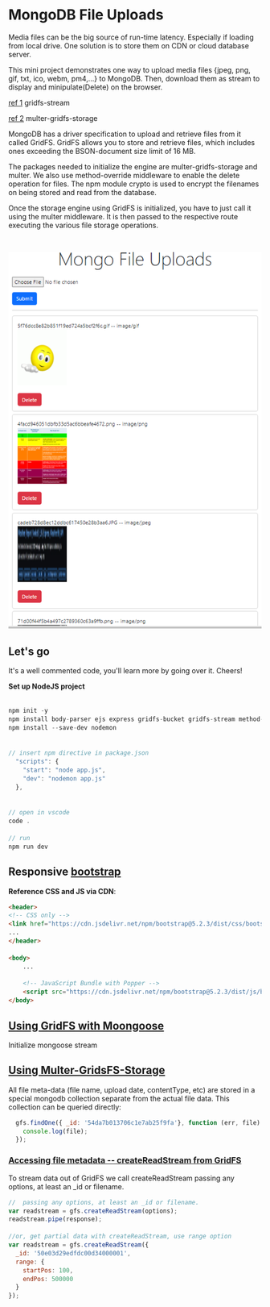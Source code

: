 # MongoDB File Uploads

Media files can be the big source of run-time latency.  Especially if loading from local drive.  One solution is to store them on CDN or cloud database server.

This mini project demonstrates one way to upload media files {jpeg, png, gif, txt, ico, webm, pm4,...} to MongoDB. Then, download them as stream to display and minipulate(Delete) on the browser.



[ref 1](https://github.com/aheckmann/gridfs-stream) gridfs-stream

[ref 2](https://github.com/devconcept/multer-gridfs-storage) multer-gridfs-storage

MongoDB has a driver specification to upload and retrieve files from it called GridFS. GridFS allows you to store and retrieve files, which includes ones exceeding the BSON-document size limit of 16 MB.

The packages needed to initialize the engine are multer-gridfs-storage and multer. We also use method-override middleware to enable the delete operation for files. The npm module crypto is used to encrypt the filenames on being stored and read from the database.

Once the storage engine using GridFS is initialized, you have to just call it using the multer middleware. It is then passed to the respective route executing the various file storage operations.

<br />

![Application display](./public/display.PNG)

## Let's go

It's a well commented code, you'll learn more by going over it.  Cheers!

<strong>Set up NodeJS project</strong>

```javascript

npm init -y
npm install body-parser ejs express gridfs-bucket gridfs-stream method-override mongoose multer multer-gridfs-storage dotenv
npm install --save-dev nodemon


// insert npm directive in package.json
  "scripts": {
    "start": "node app.js",
    "dev": "nodemon app.js"
  },


// open in vscode
code .

// run
npm run dev
```



## Responsive [bootstrap](https://getbootstrap.com/)

<strong>Reference CSS and JS via CDN</strong>:

```html
<header>
<!-- CSS only -->
<link href="https://cdn.jsdelivr.net/npm/bootstrap@5.2.3/dist/css/bootstrap.min.css" rel="stylesheet" integrity="sha384-rbsA2VBKQhggwzxH7pPCaAqO46MgnOM80zW1RWuH61DGLwZJEdK2Kadq2F9CUG65" crossorigin="anonymous">
...
</header>

<body>
    ...

    <!-- JavaScript Bundle with Popper -->
    <script src="https://cdn.jsdelivr.net/npm/bootstrap@5.2.3/dist/js/bootstrap.bundle.min.js" integrity="sha384-kenU1KFdBIe4zVF0s0G1M5b4hcpxyD9F7jL+jjXkk+Q2h455rYXK/7HAuoJl+0I4" crossorigin="anonymous"></script>
</body>
```

## [Using GridFS with Moongoose](https://github.com/aheckmann/gridfs-stream)

Initialize mongoose stream

## [Using Multer-GridsFS-Storage](https://github.com/devconcept/multer-gridfs-storage)

All file meta-data (file name, upload date, contentType, etc) are stored in a special mongodb collection separate from the actual file data. This collection can be queried directly:

```javascript
  gfs.findOne({ _id: '54da7b013706c1e7ab25f9fa'}, function (err, file) {
    console.log(file);
  });
```

### [Accessing file metadata -- createReadStream from GridFS](https://github.com/aheckmann/gridfs-stream)

To stream data out of GridFS we call createReadStream passing any options, at least an _id or filename.

```javascript
//  passing any options, at least an _id or filename.
var readstream = gfs.createReadStream(options);
readstream.pipe(response);

//or, get partial data with createReadStream, use range option
var readstream = gfs.createReadStream({
  _id: '50e03d29edfdc00d34000001',
  range: {
    startPos: 100,
    endPos: 500000
  }
});
```


